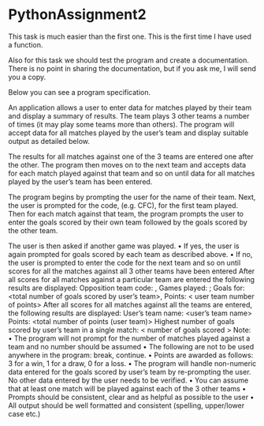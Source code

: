 # PythonAssignment2
This task is much easier than the first one. This is the first time I have used a function.

Also for this task we should test the program and create a documentation. There is no point in sharing the documentation, but if you ask me, I will send you a copy.


Below you can see a program specification.

An application allows a user to enter data for matches played by their team and display a summary of results.
The team plays 3 other teams a number of times (it may play some teams more than others).
The program will accept data for all matches played by the user’s team and display suitable output
as detailed below.

The results for all matches against one of the 3 teams are entered one after the other.
The program then moves on to the next team and accepts data for each match played against that team and so on until data for all matches played by the user’s team has been entered.

The program begins by prompting the user for the name of their team.
Next, the user is prompted for the code, (e.g. CFC), for the first team played.
Then for each match against that team, the program prompts the user to enter the goals scored by their own team followed by the goals scored by the other team.

The user is then asked if another game was played.
• If yes, the user is again prompted for goals scored by each team as described above.
• If no, the user is prompted to enter the code for the next team and so on until scores for all
the matches against all 3 other teams have been entered
After all scores for all matches against a particular team are entered the following results are
displayed:
Opposition team code: <OPPOSITION TEAM CODE>, 
Games played: <number of games played>;
Goals for: <total number of goals scored by user’s team>, 
Points: < user team number of points>
After all scores for all matches against all the teams are entered, the following results are displayed:
User’s team name: <user’s team name> 
Points: <total number of points (user team)> 
Highest number of goals scored by user’s team in a single match: < number of goals scored >
  Note:
• The program will not prompt for the number of matches played against a team and no number should be assumed
• The following are not to be used anywhere in the program: break, continue.
• Points are awarded as follows: 3 for a win, 1 for a draw, 0 for a loss.
• The program will handle non-numeric data entered for the goals scored by user’s team by
re-prompting the user. No other data entered by the user needs to be verified.
• You can assume that at least one match will be played against each of the 3 other teams
• Prompts should be consistent, clear and as helpful as possible to the user
• All output should be well formatted and consistent (spelling, upper/lower case etc.)
